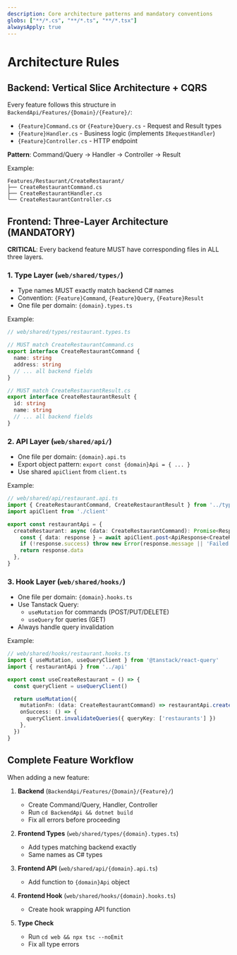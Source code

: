 ```yaml
---
description: Core architecture patterns and mandatory conventions
globs: ["**/*.cs", "**/*.ts", "**/*.tsx"]
alwaysApply: true
---
```


# Architecture Rules

## Backend: Vertical Slice Architecture + CQRS

Every feature follows this structure in `BackendApi/Features/{Domain}/{Feature}/`:
- `{Feature}Command.cs` or `{Feature}Query.cs` - Request and Result types
- `{Feature}Handler.cs` - Business logic (implements `IRequestHandler`)
- `{Feature}Controller.cs` - HTTP endpoint

**Pattern**: Command/Query → Handler → Controller → Result

Example:
```
Features/Restaurant/CreateRestaurant/
├── CreateRestaurantCommand.cs
├── CreateRestaurantHandler.cs
└── CreateRestaurantController.cs
```

## Frontend: Three-Layer Architecture (MANDATORY)

**CRITICAL**: Every backend feature MUST have corresponding files in ALL three layers.

### 1. Type Layer (`web/shared/types/`)
- Type names MUST exactly match backend C# names
- Convention: `{Feature}Command`, `{Feature}Query`, `{Feature}Result`
- One file per domain: `{domain}.types.ts`

Example:
```typescript
// web/shared/types/restaurant.types.ts

// MUST match CreateRestaurantCommand.cs
export interface CreateRestaurantCommand {
  name: string
  address: string
  // ... all backend fields
}

// MUST match CreateRestaurantResult.cs
export interface CreateRestaurantResult {
  id: string
  name: string
  // ... all backend fields
}
```

### 2. API Layer (`web/shared/api/`)
- One file per domain: `{domain}.api.ts`
- Export object pattern: `export const {domain}Api = { ... }`
- Use shared `apiClient` from `client.ts`

Example:
```typescript
// web/shared/api/restaurant.api.ts
import { CreateRestaurantCommand, CreateRestaurantResult } from '../types'
import apiClient from './client'

export const restaurantApi = {
  createRestaurant: async (data: CreateRestaurantCommand): Promise<ResponseData<CreateRestaurantResult>> => {
    const { data: response } = await apiClient.post<ApiResponse<CreateRestaurantResult>>('/api/restaurants', data)
    if (!response.success) throw new Error(response.message || 'Failed')
    return response.data
  },
}
```

### 3. Hook Layer (`web/shared/hooks/`)
- One file per domain: `{domain}.hooks.ts`
- Use Tanstack Query:
  - `useMutation` for commands (POST/PUT/DELETE)
  - `useQuery` for queries (GET)
- Always handle query invalidation

Example:
```typescript
// web/shared/hooks/restaurant.hooks.ts
import { useMutation, useQueryClient } from '@tanstack/react-query'
import { restaurantApi } from '../api'

export const useCreateRestaurant = () => {
  const queryClient = useQueryClient()

  return useMutation({
    mutationFn: (data: CreateRestaurantCommand) => restaurantApi.createRestaurant(data),
    onSuccess: () => {
      queryClient.invalidateQueries({ queryKey: ['restaurants'] })
    },
  })
}
```

## Complete Feature Workflow

When adding a new feature:

1. **Backend** (`BackendApi/Features/{Domain}/{Feature}/`)
   - Create Command/Query, Handler, Controller
   - Run `cd BackendApi && dotnet build`
   - Fix all errors before proceeding

2. **Frontend Types** (`web/shared/types/{domain}.types.ts`)
   - Add types matching backend exactly
   - Same names as C# types

3. **Frontend API** (`web/shared/api/{domain}.api.ts`)
   - Add function to `{domain}Api` object

4. **Frontend Hook** (`web/shared/hooks/{domain}.hooks.ts`)
   - Create hook wrapping API function

5. **Type Check**
   - Run `cd web && npx tsc --noEmit`
   - Fix all type errors
